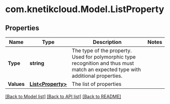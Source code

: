# com.knetikcloud.Model.ListProperty
## Properties

Name | Type | Description | Notes
------------ | ------------- | ------------- | -------------
**Type** | **string** | The type of the property. Used for polymorphic type recognition and thus must match an expected type with additional properties. | 
**Values** | [**List&lt;Property&gt;**](Property.md) | The list of properties | 

[[Back to Model list]](../README.md#documentation-for-models) [[Back to API list]](../README.md#documentation-for-api-endpoints) [[Back to README]](../README.md)

